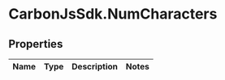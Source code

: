 # CarbonJsSdk.NumCharacters

## Properties

Name | Type | Description | Notes
------------ | ------------- | ------------- | -------------


